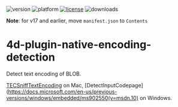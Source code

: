 ![version](https://img.shields.io/badge/version-17%2B-3E8B93)
![platform](https://img.shields.io/static/v1?label=platform&message=mac-intel%20|%20mac-arm%20|%20win-64&color=blue)
[![license](https://img.shields.io/github/license/miyako/4d-plugin-native-encoding-detection)](LICENSE)
![downloads](https://img.shields.io/github/downloads/miyako/4d-plugin-native-encoding-detection/total)

**Note**: for v17 and earlier, move `manifest.json` to `Contents`

# 4d-plugin-native-encoding-detection

Detect text encoding of BLOB.

[TECSniffTextEncoding](https://developer.apple.com/documentation/coreservices/1571836-tecsnifftextencoding?language=objc) on Mac, [DetectInputCodepage](https://docs.microsoft.com/en-us/previous-versions/windows/embedded/ms902550(v=msdn.10) on Windows.
